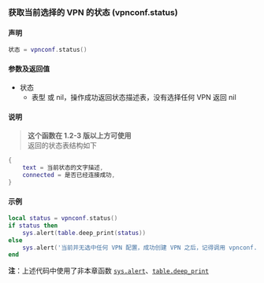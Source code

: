 ### 获取当前选择的 VPN 的状态 \(**vpnconf\.status**\)


#### 声明
```lua
状态 = vpnconf.status()
```


#### 参数及返回值
- 状态
    - 表型 或 nil，操作成功返回状态描述表，没有选择任何 VPN 返回 nil


#### 说明
> **这个函数在 1\.2\-3 版以上方可使用**  
> 返回的状态表结构如下  
```lua
{
	text = 当前状态的文字描述,
	connected = 是否已经连接成功,
}
```


#### 示例  
```lua
local status = vpnconf.status()
if status then
    sys.alert(table.deep_print(status))
else
    sys.alert('当前并无选中任何 VPN 配置，成功创建 VPN 之后，记得调用 vpnconf.select 选中它')
end
```
**注**：上述代码中使用了非本章函数 [`sys.alert`](/Handbook/sys/sys.alert.md)、[`table.deep_print`](/Handbook/ext-table/table.deep_print.md)

